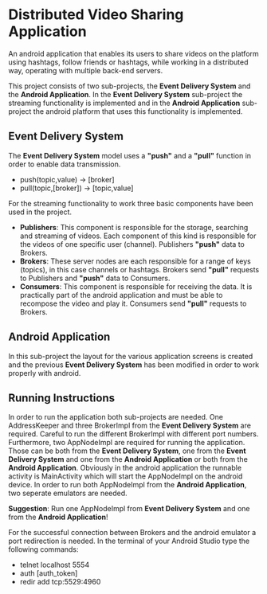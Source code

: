 # Distributed Video Sharing Application

An android application that enables its users to share videos on the platform using hashtags, follow friends or hashtags, while working in a distributed way, operating with multiple back-end servers.

This project consists of two sub-projects, the **Event Delivery System** and the **Android Application**. In the **Event Delivery System** sub-project the streaming functionality is implemented and in the **Android Application** sub-project the android platform that uses this functionality is implemented.

## Event Delivery System

The **Event Delivery System** model uses a **"push"** and a **"pull"** function in order to enable data transmission.

* push(topic,value) -> [broker]
* pull(topic,[broker]) -> [topic,value]

For the streaming functionality to work three basic components have been used in the project.

* **Publishers**: This component is responsible for the storage, searching and streaming of videos. Each component of this kind is responsible for the videos of one specific user (channel). Publishers **"push"** data to Brokers.
* **Brokers**: These server nodes are each responsible for a range of keys (topics), in this case channels or hashtags. Brokers send **"pull"** requests to Publishers and **"push"** data to Consumers.
* **Consumers**: This component is responsible for receiving the data. It is practically part of the android application and must be able to recompose the video and play it. Consumers send **"pull"** requests to Brokers.

## Android Application

In this sub-project the layout for the various application screens is created and the previous **Event Delivery System** has been modified in order to work properly with android.

## Running Instructions

In order to run the application both sub-projects are needed. One AddressKeeper and three BrokerImpl from the **Event Delivery System** are required. Careful to run the different BrokerImpl with different port numbers. Furthermore, two AppNodeImpl are required for running the application. Those can be both from the **Event Delivery System**, one from the **Event Delivery System** and one from the **Android Application** or both from the **Android Application**. Obviously in the android application the runnable activity is MainActivity which will start the AppNodeImpl on the android device. In order to run both AppNodeImpl from the **Android Application**, two seperate emulators are needed.

**Suggestion**: Run one AppNodeImpl from **Event Delivery System** and one from the **Android Application**!

For the successful connection between Brokers and the android emulator a port redirection is needed. In the terminal of your Android Studio type the following commands:
* telnet localhost 5554
* auth [auth_token]
* redir add tcp:5529:4960
